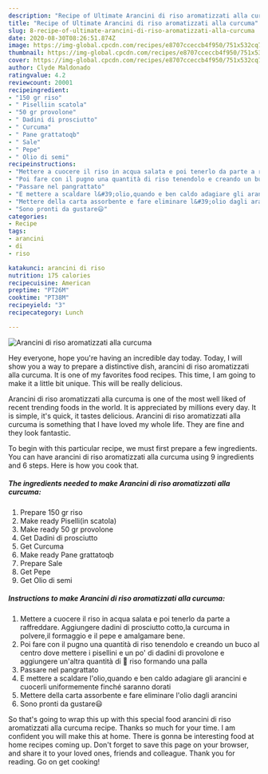 ```yaml
---
description: "Recipe of Ultimate Arancini di riso aromatizzati alla curcuma"
title: "Recipe of Ultimate Arancini di riso aromatizzati alla curcuma"
slug: 8-recipe-of-ultimate-arancini-di-riso-aromatizzati-alla-curcuma
date: 2020-08-30T08:26:51.874Z
image: https://img-global.cpcdn.com/recipes/e8707cceccb4f950/751x532cq70/arancini-di-riso-aromatizzati-alla-curcuma-recipe-main-photo.jpg
thumbnail: https://img-global.cpcdn.com/recipes/e8707cceccb4f950/751x532cq70/arancini-di-riso-aromatizzati-alla-curcuma-recipe-main-photo.jpg
cover: https://img-global.cpcdn.com/recipes/e8707cceccb4f950/751x532cq70/arancini-di-riso-aromatizzati-alla-curcuma-recipe-main-photo.jpg
author: Clyde Maldonado
ratingvalue: 4.2
reviewcount: 20001
recipeingredient:
- "150 gr riso"
- " Piselliin scatola"
- "50 gr provolone"
- " Dadini di prosciutto"
- " Curcuma"
- " Pane grattatoqb"
- " Sale"
- " Pepe"
- " Olio di semi"
recipeinstructions:
- "Mettere a cuocere il riso in acqua salata e poi tenerlo da parte a raffreddare. Aggiungere dadini di prosciutto cotto,la curcuma in polvere,il formaggio e il pepe e amalgamare bene."
- "Poi fare con il pugno una quantità di riso tenendolo e creando un buco al centro dove mettere i pisellini e un po&#39; di dadini di provolone e aggiungere un&#39;altra quantità di 🍚 riso formando una palla"
- "Passare nel pangrattato"
- "E mettere a scaldare l&#39;olio,quando e ben caldo adagiare gli arancini e cuocerli uniformemente finché saranno dorati"
- "Mettere della carta assorbente e fare eliminare l&#39;olio dagli arancini"
- "Sono pronti da gustare😃"
categories:
- Recipe
tags:
- arancini
- di
- riso

katakunci: arancini di riso 
nutrition: 175 calories
recipecuisine: American
preptime: "PT26M"
cooktime: "PT38M"
recipeyield: "3"
recipecategory: Lunch

---
```



![Arancini di riso aromatizzati alla curcuma](https://img-global.cpcdn.com/recipes/e8707cceccb4f950/751x532cq70/arancini-di-riso-aromatizzati-alla-curcuma-recipe-main-photo.jpg)

Hey everyone, hope you're having an incredible day today. Today, I will show you a way to prepare a distinctive dish, arancini di riso aromatizzati alla curcuma. It is one of my favorites food recipes. This time, I am going to make it a little bit unique. This will be really delicious.

Arancini di riso aromatizzati alla curcuma is one of the most well liked of recent trending foods in the world. It is appreciated by millions every day. It is simple, it's quick, it tastes delicious. Arancini di riso aromatizzati alla curcuma is something that I have loved my whole life. They are fine and they look fantastic.




To begin with this particular recipe, we must first prepare a few ingredients. You can have arancini di riso aromatizzati alla curcuma using 9 ingredients and 6 steps. Here is how you cook that.

<!--inarticleads1-->

##### The ingredients needed to make Arancini di riso aromatizzati alla curcuma:

1. Prepare 150 gr riso
1. Make ready  Piselli(in scatola)
1. Make ready 50 gr provolone
1. Get  Dadini di prosciutto
1. Get  Curcuma
1. Make ready  Pane grattatoqb
1. Prepare  Sale
1. Get  Pepe
1. Get  Olio di semi




<!--inarticleads2-->

##### Instructions to make Arancini di riso aromatizzati alla curcuma:

1. Mettere a cuocere il riso in acqua salata e poi tenerlo da parte a raffreddare. Aggiungere dadini di prosciutto cotto,la curcuma in polvere,il formaggio e il pepe e amalgamare bene.
1. Poi fare con il pugno una quantità di riso tenendolo e creando un buco al centro dove mettere i pisellini e un po&#39; di dadini di provolone e aggiungere un&#39;altra quantità di 🍚 riso formando una palla
1. Passare nel pangrattato
1. E mettere a scaldare l&#39;olio,quando e ben caldo adagiare gli arancini e cuocerli uniformemente finché saranno dorati
1. Mettere della carta assorbente e fare eliminare l&#39;olio dagli arancini
1. Sono pronti da gustare😃




So that's going to wrap this up with this special food arancini di riso aromatizzati alla curcuma recipe. Thanks so much for your time. I am confident you will make this at home. There is gonna be interesting food at home recipes coming up. Don't forget to save this page on your browser, and share it to your loved ones, friends and colleague. Thank you for reading. Go on get cooking!
